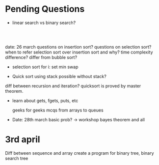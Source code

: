 # Pending Questions

- linear search vs binary search?
<br>
 <br>

date: 26 march
questions on insertion sort?
questions on selection sort?
when to refer selection sort over insertion sort and why?
time complexity difference?
differ from bubble sort?

* selection sort
for i:
        set min
        swap

* Quick sort
using stack
possible without stack?

diff between recursion and iteration?
quicksort is proved by master theorem.

- learn about gets, fgets, puts, etc

  geeks for geeks mcqs from arrays to queues
* Date: 28th march
basic prob? -> workshop
bayes theorem and all
 
# 3rd april
Diff between sequence and array
create a program for binary tree, binary search tree
